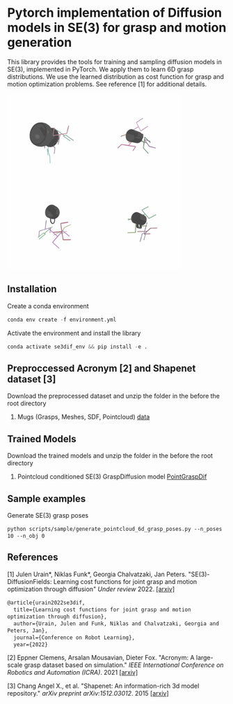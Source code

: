 # Pytorch implementation of Diffusion models in SE(3) for grasp and motion generation

This library provides the tools for training and sampling diffusion models in SE(3),
implemented in PyTorch. 
We apply them to learn 6D grasp distributions. We use the learned distribution as cost function
for grasp and motion optimization problems.
See reference [1] for additional details.

<img src="assets/grasp_diffusion.gif" alt="diffusion" style="width:200px;"/><img src="assets/grasp_diffusion_01.gif" alt="diffusion" style="width:200px;"/><img src="assets/grasp_diffusion_02.gif" alt="diffusion" style="width:200px;"/><img src="assets/grasp_diffusion_03.gif" alt="diffusion" style="width:200px;"/>


## Installation

Create a conda environment
```python
conda env create -f environment.yml
```
Activate the environment and install the library
```python
conda activate se3dif_env && pip install -e .
```

## Preproccessed Acronym [2] and Shapenet dataset [3]

Download the preprocessed dataset and unzip the folder in the before the root directory 
1. Mugs (Grasps, Meshes, SDF, Pointcloud) [data](https://drive.google.com/file/d/1fURx7bTutANvOFvbKeo8XahT-R3A_vxH/view?usp=sharing)


## Trained Models

Download the trained models and unzip the folder in the before the root directory
1. Pointcloud conditioned SE(3) GraspDiffusion model [PointGraspDif](https://drive.google.com/file/d/1Y0ZWAhs0GSL7A-J3yA7ts3N8TnQTGHon/view?usp=sharing)


## Sample examples

Generate SE(3) grasp poses 
```azure
python scripts/sample/generate_pointcloud_6d_grasp_poses.py --n_poses 10 --n_obj 0
```



## References

[1] Julen Urain*, Niklas Funk*, Georgia Chalvatzaki, Jan Peters. 
"SE(3)-DiffusionFields: Learning cost functions for
joint grasp and motion optimization through diffusion" 
*Under review* 2022.
[[arxiv]](https://arxiv.org/)

```
@article{urain2022se3dif,
  title={Learning cost functions for joint grasp and motion optimization through diffusion},
  author={Urain, Julen and Funk, Niklas and Chalvatzaki, Georgia and Peters, Jan},
  journal={Conference on Robot Learning},
  year={2022}
```

[2] Eppner Clemens, Arsalan Mousavian, Dieter Fox. 
"Acronym: A large-scale grasp dataset based on simulation." 
*IEEE International Conference on Robotics and Automation (ICRA)*. 
2021 [[arxiv]](https://arxiv.org/abs/2011.09584)


[3] Chang Angel X., et al. 
"Shapenet: An information-rich 3d model repository." 
*arXiv preprint arXiv:1512.03012*. 2015 [[arxiv]](https://arxiv.org/abs/1512.03012)
